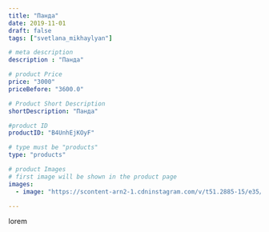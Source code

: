```yaml
---
title: "Панда"
date: 2019-11-01
draft: false
tags: ["svetlana_mikhaylyan"]

# meta description
description : "Панда"

# product Price
price: "3000"
priceBefore: "3600.0"

# Product Short Description
shortDescription: "Панда"

#product ID
productID: "B4UnhEjKOyF"

# type must be "products"
type: "products"

# product Images
# first image will be shown in the product page
images:
  - image: "https://scontent-arn2-1.cdninstagram.com/v/t51.2885-15/e35/73149281_775501652920108_8988547146423412334_n.jpg?se=7&tp=1&_nc_ht=scontent-arn2-1.cdninstagram.com&_nc_cat=104&_nc_ohc=dhbq_EIk2WEAX-vR6Ux&ccb=7-4&oh=2ce2bdaf4d0739e6e7b6cd5d3bc505df&oe=60852345&_nc_sid=86f79a&ig_cache_key=MjE2NzUzMTExNzExMzU2ODM4OQ%3D%3D.2-ccb7-4"

---
```

lorem
